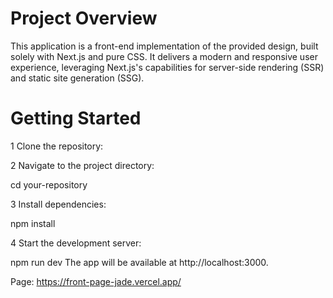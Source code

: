 # Project Overview
 This application is a front-end implementation of the provided design, built solely with Next.js and  pure CSS. It delivers a modern and responsive user experience, leveraging Next.js's capabilities for server-side rendering (SSR) and static site generation (SSG).

# Getting Started

 1 Clone the repository:

 2 Navigate to the project directory:

 cd your-repository

 3 Install dependencies:

 npm install

 4 Start the development server:

 npm run dev
 The app will be available at http://localhost:3000.

 Page: https://front-page-jade.vercel.app/
